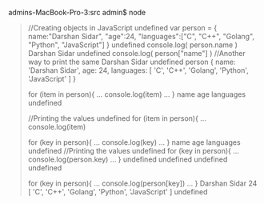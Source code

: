admins-MacBook-Pro-3:src admin$ node
> 
> //Creating objects in JavaScript
undefined
> var person = { name:"Darshan Sidar", "age":24, "languages":["C", "C++", "Golang", "Python", "JavaScript"] }
undefined
> console.log( person.name )
Darshan Sidar
undefined
> console.log( person["name"] )  //Another way to print the same
Darshan Sidar
undefined
> person
{ name: 'Darshan Sidar',
  age: 24,
  languages: [ 'C', 'C++', 'Golang', 'Python', 'JavaScript' ] }
> 
> for (item in person){
... console.log(item)
... }
name
age
languages
undefined
> 
> //Printing the values
undefined
> for (item in person){
... console.log(item)
> 
> 
> for (key in person){
... console.log(key)
... }
name
age
languages
undefined
> //Printing the values
undefined
> for (key in person){
... console.log(person.key)
... }
undefined
undefined
undefined
undefined
>
>
> for (key in person){
... console.log(person[key])
... }
Darshan Sidar
24
[ 'C', 'C++', 'Golang', 'Python', 'JavaScript' ]
undefined
> 
